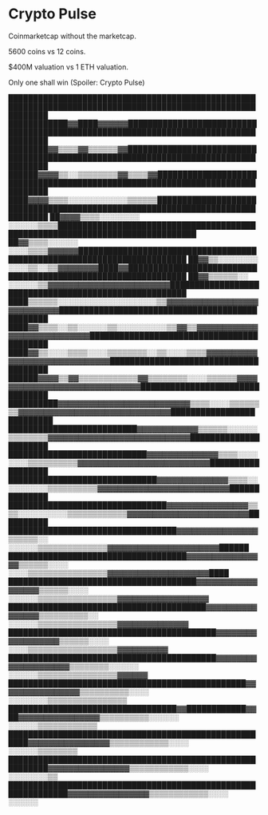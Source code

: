 # Crypto Pulse 
Coinmarketcap without the marketcap. 

5600 coins vs 12 coins. 

$400M valuation vs 1 ETH valuation. 

Only one shall win (Spoiler: Crypto Pulse)


████████████████████████████████████████████████████████████████████████████████████████████████████████████
████████████▓▓████▓▓▓▓▓▓████████████████████████████████████████████████████████████████████████████████████
████████▓▓▒▒▒▒▓▓▒▒▒▒▒▒▓▓████████████████████████████████████████████████████████████████████████████████████
██████▓▓▓▓▒▒░░▒▒▒▒▒▒▒▒▓▓▒▒▒▒▓▓██████████████████████████████████████████████████████████████████████████████
████▓▓▓▓▒▒▒▒░░░░░░░░░░░░▒▒▒▒▒▒██████████████████████████████████████████████████████████████████████████████
██▓▓▓▓▒▒▒▒░░░░░░░░  ░░░░░░▒▒▒▒██████████████████████████████████████████████████████████████████████████████
██▓▓▒▒▒▒░░░░░░        ░░░░▒▒▒▒▓▓▓▓▓▓████████████████████████████████████████████████████████████████████████
██▓▓▒▒░░░░░░░░        ░░░░▒▒░░▒▒▓▓▓▓▓▓▓▓████▓▓██████████████████████████████████████████████████████████████
██▓▓▒▒▒▒▒▒░░          ░░░░░░▒▒▓▓▓▓▓▓▓▓▓▓▓▓▓▓▓▓▓▓▓▓▓▓▓▓██████████████████████████████████████████████████████
████▒▒▒▒▒▒░░░░░░░░░░░░░░░░░░░░▒▒▓▓▓▓▓▓▓▓▓▓▓▓▓▓▓▓▓▓▓▓▓▓▓▓▓▓▓▓████████████████████████████████████████████████
████▓▓▒▒▒▒░░▒▒░░░░░░▒▒░░░░░░░░░░▒▒▓▓▒▒▓▓▓▓▓▓▓▓▓▓▓▓▓▓▓▓▓▓▓▓▓▓▓▓▓▓▓▓██████████████████████████████████████████
████▓▓▒▒░░░░▒▒▒▒░░░░▒▒▒▒▒▒▒▒░░▒▒░░░░▒▒▒▒▓▓▓▓▓▓▓▓▓▓▓▓▓▓▓▓▓▓▓▓▓▓▓▓▓▓▓▓▓▓██████████████████████████████████████
██████▓▓▓▓▒▒▓▓▒▒▒▒▒▒▒▒▒▒▒▒▓▓▒▒▒▒▒▒▒▒░░░░▒▒▒▒▒▒▓▓▓▓▓▓▓▓▓▓▓▓▓▓▓▓▓▓▓▓▓▓▓▓▓▓▓▓▓▓████████████████████████████████
██████████▓▓▓▓▓▓▓▓▓▓▓▓▓▓▓▓▓▓▓▓▓▓▓▓▓▓▒▒▒▒░░░░▒▒▒▒▒▒▒▒▓▓▓▓▓▓▓▓▓▓▓▓▓▓▓▓▓▓▓▓▓▓▓▓▓▓▓▓▓▓██████████████████████████
██████████████████████████▓▓▓▓▓▓▓▓▓▓▓▓▒▒▒▒▒▒░░░░░░▒▒▒▒▒▒▒▒▓▓▓▓▓▓▓▓▓▓▓▓▓▓▓▓▓▓▓▓▓▓▓▓▓▓▓▓██████████████████████
████████████████████████████▓▓▓▓▓▓▓▓▓▓▓▓▓▓▒▒▒▒░░░░░░░░▒▒▒▒▒▒▒▒▒▒▓▓▓▓▓▓▓▓▓▓▓▓▓▓▓▓▓▓▓▓▓▓▓▓▓▓██████████████████
██████████████████████████████▓▓▓▓▓▓▓▓▓▓▓▓▓▓▒▒▒▒░░░░░░░░░░▒▒▒▒▒▒▒▒▒▒▓▓▓▓▓▓▓▓▓▓▓▓▓▓▓▓▓▓▓▓▓▓▓▓▓▓██████████████
████████████████████████████████▓▓▓▓▓▓▓▓▓▓▓▓▓▓▓▓▒▒▒▒░░░░░░░░░░▒▒▒▒▒▒▒▒▒▒▒▒▓▓▓▓▓▓▓▓▓▓▓▓▓▓▓▓▓▓▓▓▓▓▓▓██████████
██████████████████████████████████▓▓▓▓▓▓▓▓▓▓▓▓▓▓▓▓▒▒▒▒▒▒░░  ░░░░░░▒▒▒▒▒▒▒▒▒▒▒▒▒▒▓▓▓▓▓▓▓▓▓▓▓▓▓▓▓▓▓▓▓▓▓▓██████
████████████████████████████████████▓▓▓▓▓▓▓▓▓▓▓▓▓▓▓▓▒▒▒▒▒▒░░░░  ░░░░▒▒▒▒▒▒▒▒▒▒▒▒▒▒▒▒▓▓▓▓▓▓▓▓▓▓▓▓▓▓▓▓▓▓▓▓████
██████████████████████████████████████▓▓▓▓▓▓▓▓▓▓▓▓▓▓▓▓▓▓▒▒▒▒▒▒░░░░  ░░░░░░▒▒▒▒▒▒▒▒▒▒▒▒▒▒▒▒▓▓▓▓▓▓▓▓▓▓▓▓▓▓▓▓▓▓
████████████████████████████████████████▓▓▓▓▓▓▓▓▓▓▓▓▓▓▓▓▒▒▒▒▒▒▒▒▒▒░░    ░░░░░░▒▒▒▒▒▒▒▒▒▒▒▒▒▒▒▒▓▓▓▓▓▓▓▓▓▓▓▓▓▓
██████████████████████████████████████████▓▓▓▓▓▓▓▓▓▓▓▓▓▓▓▓▓▓▒▒▒▒▒▒░░░░      ░░░░▒▒▒▒▒▒▒▒▒▒▒▒▒▒▒▒▒▒▓▓▓▓▓▓▓▓▓▓
██████████████████████████████████████████▓▓▓▓▓▓▓▓▓▓▓▓▓▓▓▓▓▓▓▓▒▒▒▒▒▒▒▒░░░░░░    ░░░░░░▒▒▒▒▒▒▒▒▒▒▒▒▒▒▒▒▓▓▓▓▓▓
████████████████████████████████████████████████▓▓▓▓▓▓▓▓▓▓▓▓▓▓▓▓▒▒▒▒▒▒▒▒▒▒░░░░      ░░░░░░░░▒▒▒▒▒▒▒▒▒▒▒▒▒▒▒▒
██████████████████████████████████▓▓████████████▓▓██▓▓▓▓▓▓▓▓▓▓▓▓▓▓▓▓▒▒▒▒▒▒▒▒▒▒░░░░░░      ░░░░░░▒▒▒▒▒▒▒▒▒▒▒▒
██████████████████████████████████████████████████████▓▓▓▓▓▓▓▓▓▓▓▓▓▓▓▓▒▒▒▒▒▒▒▒▒▒▒▒░░░░        ░░░░░░▒▒▒▒▒▒▒▒
██████████████████████████████████████████████████████████▓▓▓▓▓▓▓▓▓▓▓▓▓▓▓▓▒▒▒▒▒▒▒▒▒▒▒▒░░░░        ░░░░░░░░▒▒
██████████████████████████████████████████████████████████████▓▓▓▓▓▓▓▓▓▓▓▓▓▓▓▓▒▒▒▒▒▒▒▒▒▒▒▒░░░░        ░░░░░░

